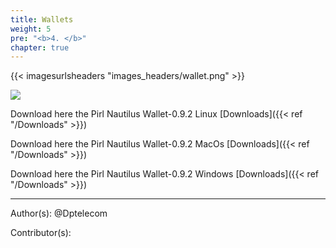 ```yaml
---
title: Wallets
weight: 5
pre: "<b>4. </b>"
chapter: true
---
```

{{< imagesurlsheaders "images_headers/wallet.png"  >}}


![](/wallets/images/Pirl_wallets.jpg )


Download here the Pirl Nautilus Wallet-0.9.2 Linux [Downloads]({{< ref "/Downloads" >}})


Download here the Pirl Nautilus Wallet-0.9.2 MacOs [Downloads]({{< ref "/Downloads" >}})


Download here the Pirl Nautilus Wallet-0.9.2 Windows [Downloads]({{< ref "/Downloads" >}})




---
Author(s):
@Dptelecom


Contributor(s):
